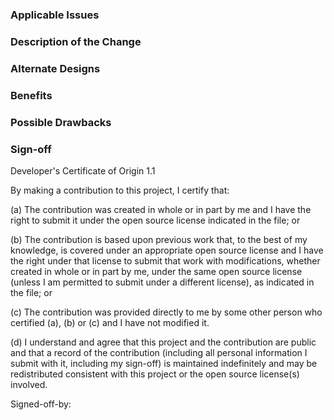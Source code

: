 <!--
Filling out the template is required. Any pull request that does not include enough information to be reviewed in a timely manner may be closed at the maintainers' discretion.
Any pull request must pass the automated Travis tests and, if applicable, code style checks. In addition the pull request must  contain tests that cover the code.
-->

### Applicable Issues
<!-- Reference any relevant issues here. Every pull request must reference at least one issue to be considered (as per contribution guidelines) -->

### Description of the Change
<!-- We must be able to understand the design of your change from this description. If we can't get a good idea of what the code will be doing from the description here, the pull request may be closed at the maintainers' discretion. Keep in mind that the maintainer reviewing this PR may not be familiar with or have worked with the sources addressed by this PR recently, so please walk us through the concepts. -->

### Alternate Designs
<!-- Explain what other alternates were considered and why the proposed version was selected -->

### Benefits
<!-- What benefits will be realized by the change? -->

### Possible Drawbacks
<!-- What are the possible side-effects or negative impacts of the change? -->

### Sign-off
<!-- Sign the below certificate of origin, using your full name and e-mail address. -->
<!-- The certificate is copied from https://developercertificate.org/ -->

Developer's Certificate of Origin 1.1

By making a contribution to this project, I certify that:

(a) The contribution was created in whole or in part by me and I
    have the right to submit it under the open source license
    indicated in the file; or

(b) The contribution is based upon previous work that, to the best
    of my knowledge, is covered under an appropriate open source
    license and I have the right under that license to submit that
    work with modifications, whether created in whole or in part
    by me, under the same open source license (unless I am
    permitted to submit under a different license), as indicated
    in the file; or

(c) The contribution was provided directly to me by some other
    person who certified (a), (b) or (c) and I have not modified
    it.

(d) I understand and agree that this project and the contribution
    are public and that a record of the contribution (including all
    personal information I submit with it, including my sign-off) is
    maintained indefinitely and may be redistributed consistent with
    this project or the open source license(s) involved.

Signed-off-by: <!-- <Your full name> <your-email@example.org> -->
